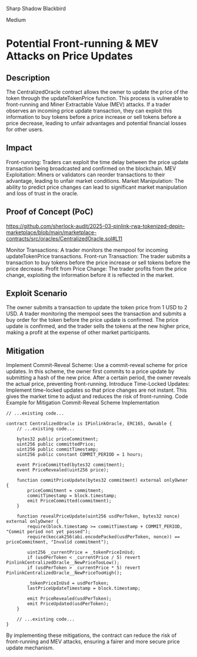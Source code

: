 Sharp Shadow Blackbird

Medium

# Potential Front-running & MEV Attacks on Price Updates

## Description
The CentralizedOracle contract allows the owner to update the price of the token through the updateTokenPrice function. This process is vulnerable to front-running and Miner Extractable Value (MEV) attacks. If a trader observes an incoming price update transaction, they can exploit this information to buy tokens before a price increase or sell tokens before a price decrease, leading to unfair advantages and potential financial losses for other users.

## Impact
Front-running: Traders can exploit the time delay between the price update transaction being broadcasted and confirmed on the blockchain.
MEV Exploitation: Miners or validators can reorder transactions to their advantage, leading to unfair market conditions.
Market Manipulation: The ability to predict price changes can lead to significant market manipulation and loss of trust in the oracle.

## Proof of Concept (PoC)
https://github.com/sherlock-audit/2025-03-pinlink-rwa-tokenized-depin-marketplace/blob/main/marketplace-contracts/src/oracles/CentralizedOracle.sol#L11

Monitor Transactions: A trader monitors the mempool for incoming updateTokenPrice transactions.
Front-run Transaction: The trader submits a transaction to buy tokens before the price increase or sell tokens before the price decrease.
Profit from Price Change: The trader profits from the price change, exploiting the information before it is reflected in the market.

## Exploit Scenario
The owner submits a transaction to update the token price from 1 USD to 2 USD.
A trader monitoring the mempool sees the transaction and submits a buy order for the token before the price update is confirmed.
The price update is confirmed, and the trader sells the tokens at the new higher price, making a profit at the expense of other market participants.

## Mitigation
Implement Commit-Reveal Scheme: Use a commit-reveal scheme for price updates. In this scheme, the owner first commits to a price update by submitting a hash of the new price. After a certain period, the owner reveals the actual price, preventing front-running.
Introduce Time-Locked Updates: Implement time-locked updates so that price changes are not instant. This gives the market time to adjust and reduces the risk of front-running.
Code Example for Mitigation
Commit-Reveal Scheme Implementation
```solidity
// ...existing code...

contract CentralizedOracle is IPinlinkOracle, ERC165, Ownable {
    // ...existing code...

    bytes32 public priceCommitment;
    uint256 public committedPrice;
    uint256 public commitTimestamp;
    uint256 public constant COMMIT_PERIOD = 1 hours;

    event PriceCommitted(bytes32 commitment);
    event PriceRevealed(uint256 price);

    function commitPriceUpdate(bytes32 commitment) external onlyOwner {
        priceCommitment = commitment;
        commitTimestamp = block.timestamp;
        emit PriceCommitted(commitment);
    }

    function revealPriceUpdate(uint256 usdPerToken, bytes32 nonce) external onlyOwner {
        require(block.timestamp >= commitTimestamp + COMMIT_PERIOD, "Commit period not yet passed");
        require(keccak256(abi.encodePacked(usdPerToken, nonce)) == priceCommitment, "Invalid commitment");

        uint256 _currentPrice = _tokenPriceInUsd;
        if (usdPerToken < _currentPrice / 5) revert PinlinkCentralizedOracle__NewPriceTooLow();
        if (usdPerToken > _currentPrice * 5) revert PinlinkCentralizedOracle__NewPriceTooHigh();

        _tokenPriceInUsd = usdPerToken;
        lastPriceUpdateTimestamp = block.timestamp;

        emit PriceRevealed(usdPerToken);
        emit PriceUpdated(usdPerToken);
    }

    // ...existing code...
}
```
By implementing these mitigations, the contract can reduce the risk of front-running and MEV attacks, ensuring a fairer and more secure price update mechanism.